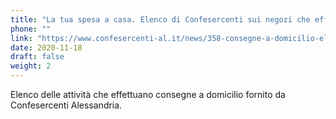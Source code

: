 ```yaml
---
title: "La tua spesa a casa. Elenco di Confesercenti sui negozi che effettuano consegne a domicilio"
phone: ""
link: "https://www.confesercenti-al.it/news/358-consegne-a-domicilio-elenco-delle-attivit%C3%A0-di-alessandria-e-provincia-aggiornato.html"
date: 2020-11-18
draft: false
weight: 2
---
```


Elenco delle attività che effettuano consegne a domicilio fornito da Confesercenti Alessandria.  
